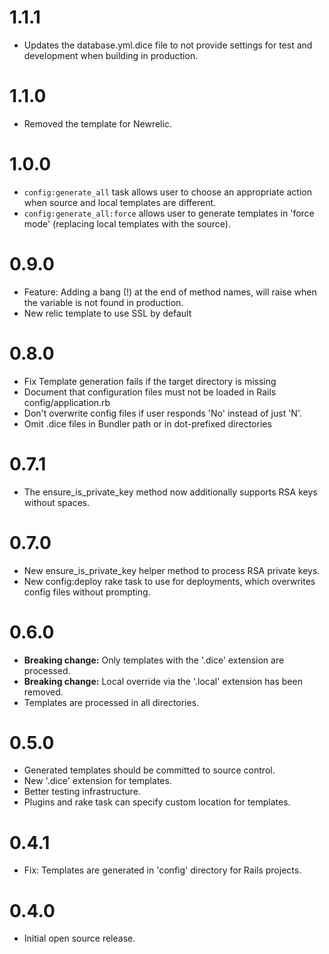 # 1.1.1
* Updates the database.yml.dice file to not provide settings for test and development when 
 building in production.

# 1.1.0

* Removed the template for Newrelic.

# 1.0.0

* `config:generate_all` task allows user to choose an appropriate action when source and local templates are different. 
* `config:generate_all:force` allows user to generate templates in 'force mode' (replacing local templates with the source).

# 0.9.0

* Feature: Adding a bang (!) at the end of method names, will raise when the variable
 is not found in production.
* New relic template to use SSL by default

# 0.8.0

* Fix Template generation fails if the target directory is missing
* Document that configuration files must not be loaded in Rails config/application.rb
* Don't overwrite config files if user responds 'No' instead of just 'N'.
* Omit .dice files in Bundler path or in dot-prefixed directories

# 0.7.1

* The ensure_is_private_key method now additionally supports RSA keys without spaces.

# 0.7.0

* New ensure_is_private_key helper method to process RSA private keys.
* New config:deploy rake task to use for deployments, which overwrites config files without prompting.

# 0.6.0

* **Breaking change:** Only templates with the '.dice' extension are processed.
* **Breaking change:** Local override via the '.local' extension has been removed.
* Templates are processed in all directories.

# 0.5.0

* Generated templates should be committed to source control.
* New '.dice' extension for templates.
* Better testing infrastructure.
* Plugins and rake task can specify custom location for templates.

# 0.4.1

* Fix: Templates are generated in 'config' directory for Rails projects.

# 0.4.0

* Initial open source release.

